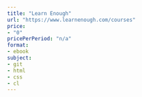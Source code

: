 ```yaml
---
title: "Learn Enough"
url: "https://www.learnenough.com/courses"
price: 
- "0"
pricePerPeriod: "n/a"
format: 
- ebook
subject: 
- git
- html
- css
- cl
---
```

